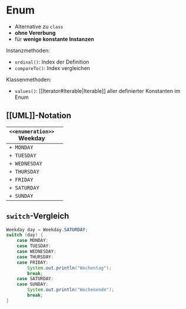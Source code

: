 # Enum
- Alternative zu `class`
- **ohne Vererbung**
- für **wenige konstante Instanzen**

Instanzmethoden:

- `ordinal()`: Index der Definition
- `compareTo()`: Index vergleichen

Klassenmethoden:

- `values()`: [[Iterator#Iterable|Iterable]] aller definierter Konstanten im Enum

## [[UML]]-Notation
| `<<enumeration>>`<br> **Weekday**   |     |
| ------------- | --- |
| `+ MONDAY`    |     |
| `+ TUESDAY`   |     |
| `+ WEDNESDAY` |     |
| `+ THURSDAY`  |     |
| `+ FRIDAY`    |     |
| `+ SATURDAY`  |     |
| `+ SUNDAY`    |     |

## `switch`-Vergleich
```java
Weekday day = Weekday.SATURDAY;
switch (day) {
	case MONDAY:
	case TUESDAY:
	case WEDNESDAY:
	case THURSDAY:
	case FRIDAY:
		System.out.println("Wochentag");
		break;
	case SATURDAY:
	case SUNDAY:
		System.out.println("Wochenende");
		break;
}
```
